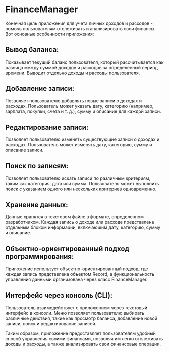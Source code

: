 # FinanceManager


Конечная цель приложения для учета личных доходов и расходов - помочь пользователям отслеживать и анализировать свои финансы. Вот основные особенности приложения:

## Вывод баланса:
Показывает текущий баланс пользователя, который рассчитывается как разница между суммой доходов и расходов за определенный период времени.
Выводит отдельно доходы и расходы пользователя.
## Добавление записи:
Позволяет пользователю добавлять новые записи о доходах и расходах.
Пользователь может указать дату, категорию (например, зарплата, покупки, счета и т. д.), сумму и описание для каждой записи.
## Редактирование записи:
Позволяет пользователю изменять существующие записи о доходах и расходах.
Пользователь может изменять дату, категорию, сумму и описание записи.
## Поиск по записям:
Позволяет пользователю искать записи по различным критериям, таким как категория, дата или сумма.
Пользователь может выполнить поиск с указанием одного или нескольких критериев одновременно.
## Хранение данных:
Данные хранятся в текстовом файле в формате, определенном разработчиком. Каждая запись о доходе или расходе представлена отдельным блоком информации, включающим дату, категорию, сумму и описание.
## Объектно-ориентированный подход программирования:
Приложение использует объектно-ориентированный подход, где каждая запись представлена объектом Record, а функциональность управления данными организована через класс FinanceManager.
## Интерфейс через консоль (CLI):
Пользователь взаимодействует с приложением через текстовый интерфейс в консоли.
Меню позволяет пользователю выбирать различные действия, такие как просмотр баланса, добавление новой записи, поиск и редактирование записей.


Таким образом, приложение предоставляет пользователям удобный способ управления своими финансами, позволяя им легко отслеживать доходы и расходы, а также анализировать свои финансовые операции.
